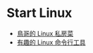 # Start Linux

 - [鳥哥的 Linux 私房菜][1]
 - [有趣的 Linux 命令行工具][2]


  [1]: http://linux.vbird.org/
  [2]: https://zhangshuqiao.org/2018-05/%E6%9C%89%E8%B6%A3%E7%9A%84Linux%E5%91%BD%E4%BB%A4%E8%A1%8C%E5%B7%A5%E5%85%B7/
